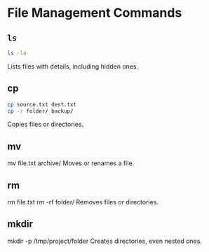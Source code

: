 # File Management Commands

## `ls`
```bash
ls -la
```
Lists files with details, including hidden ones.

## cp
```bash
cp source.txt dest.txt
cp -r folder/ backup/
```
Copies files or directories.

## mv
mv file.txt archive/
Moves or renames a file.

## rm
rm file.txt
rm -rf folder/
Removes files or directories.

## mkdir
mkdir -p /tmp/project/folder
Creates directories, even nested ones.

